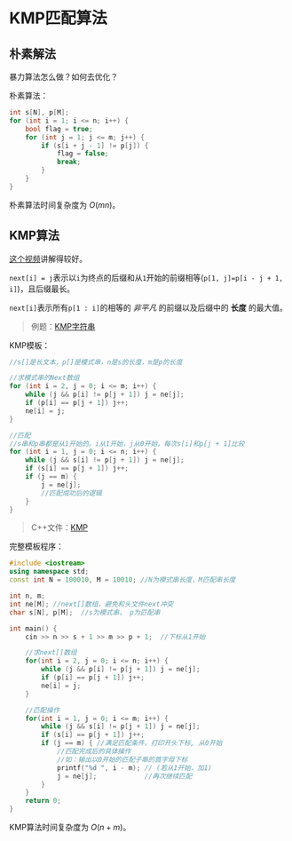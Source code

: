 # KMP匹配算法

## 朴素解法

暴力算法怎么做？如何去优化？

朴素算法：

```C++
int s[N], p[M];
for (int i = 1; i <= n; i++) {
    bool flag = true;
    for (int j = 1; j <= m; j++) {
        if (s[i + j - 1] != p[j]) {
            flag = false;
            break;
        }
    }
}
```

朴素算法时间复杂度为 $O(mn)$。

## KMP算法

[这个视频](https://www.youtube.com/watch?v=V5-7GzOfADQ)讲解得较好。

`next[i] = j`表示以`i`为终点的后缀和从`1`开始的前缀相等(`p[1, j]=p[i - j + 1, i]`)，且后缀最长。

`next[i]`表示所有`p[1 : i]`的相等的 *非平凡* 的前缀以及后缀中的 **长度** 的最大值。

> 例题：[KMP字符串](./KMP.cpp)

KMP模板：

```C++
//s[]是长文本，p[]是模式串，n是s的长度，m是p的长度

//求模式串的Next数组
for (int i = 2, j = 0; i <= m; i++) {
    while (j && p[i] != p[j + 1]) j = ne[j];
    if (p[i] == p[j + 1]) j++;
    ne[i] = j;
}

//匹配
//s串和p串都是从1开始的。i从1开始，j从0开始，每次s[i]和p[j + 1]比较
for (int i = 1, j = 0; i <= n; i++) {
    while (j && s[i] != p[j + 1]) j = ne[j];
    if (s[i] == p[j + 1]) j++;
    if (j == m) {
        j = ne[j];
        //匹配成功后的逻辑
    }
}
```

> C++文件：[KMP](./KMP_template.cpp)

完整模板程序：

```C++
#include <iostream>
using namespace std;
const int N = 100010, M = 10010; //N为模式串长度，M匹配串长度

int n, m;
int ne[M]; //next[]数组，避免和头文件next冲突
char s[N], p[M];  //s为模式串， p为匹配串

int main() {
    cin >> n >> s + 1 >> m >> p + 1;  //下标从1开始

    //求next[]数组
    for(int i = 2, j = 0; i <= n; i++) {
        while (j && p[i] != p[j + 1]) j = ne[j];
        if (p[i] == p[j + 1]) j++;
        ne[i] = j;
    }

    //匹配操作
    for(int i = 1, j = 0; i <= m; i++) {
        while (j && s[i] != p[j + 1]) j = ne[j];
        if (s[i] == p[j + 1]) j++;
        if (j == m) { //满足匹配条件，打印开头下标, 从0开始
            //匹配完成后的具体操作
            //如：输出以0开始的匹配子串的首字母下标
            printf("%d ", i - m); // (若从1开始，加1)
            j = ne[j];            //再次继续匹配
        }
    }
    return 0;
}
```

KMP算法时间复杂度为 $O(n+m)$。
